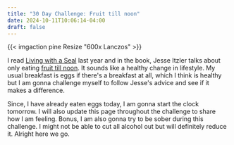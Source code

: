 ```yaml
---
title: "30 Day Challenge: Fruit till noon"
date: 2024-10-11T10:06:14-04:00
draft: false
---
```


{{< imgaction pine Resize "600x Lanczos" >}}

I read [Living with a Seal](https://www.amazon.com/Living-SEAL-Training-Toughest-Planet-ebook/dp/B00U6DNZB2) last year and in the book, Jesse Itzler talks about only eating [fruit till noon](https://jesseitzler.com/blogs/free-swim/fruit-til-noon?srsltid=AfmBOoo8e4_OIz6Y6QG2V9URnsFPpYf-K6z2nigK9BEHRoIk9Yln_bpx). It sounds like a healthy change in lifestyle. My usual breakfast is eggs if there's a breakfast at all, which I think is healthy but I am gonna challenge myself to follow Jesse's advice and see if it makes a difference. 

Since, I have already eaten eggs today, I am gonna start the clock tomorrow. I will also update this page throughout the challenge to share how I am feeling. Bonus, I am also gonna try to be sober during this challenge. I might not be able to cut all alcohol out but will definitely reduce it. Alright here we go.
